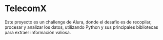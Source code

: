 # TelecomX  
Este proyecto es un challenge de Alura, donde el desafio es de recopilar, procesar y analizar los datos, utilizando Python y sus principales bibliotecas para extraer información valiosa.
